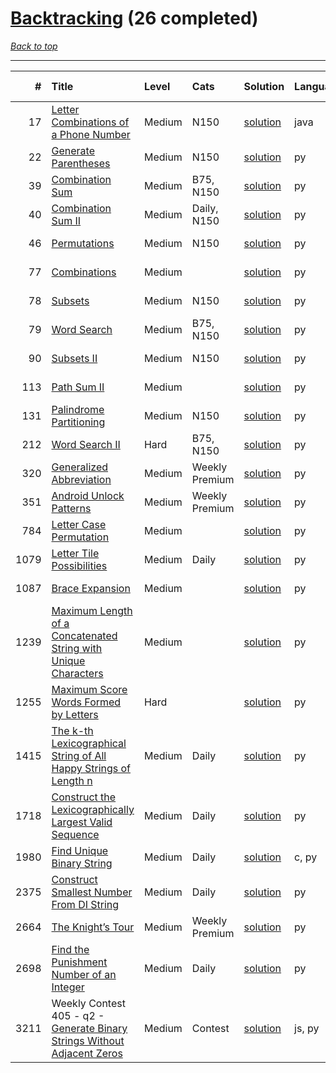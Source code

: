 # [Backtracking](<https://leetcode.com/tag/Backtracking/>) (26 completed)

*[Back to top](<../../README.md>)*

------

|    # | Title                                                                                                                                                                | Level   | Cats           | Solution                                                                                    | Languages   | Date Complete   |
|-----:|:---------------------------------------------------------------------------------------------------------------------------------------------------------------------|:--------|:---------------|:--------------------------------------------------------------------------------------------|:------------|:----------------|
|   17 | [Letter Combinations of a Phone Number](<https://leetcode.com/problems/letter-combinations-of-a-phone-number>)                                                       | Medium  | N150           | [solution](<../_17. Letter Combinations of a Phone Number.md>)                              | java        | Jul 14, 2024    |
|   22 | [Generate Parentheses](<https://leetcode.com/problems/generate-parentheses>)                                                                                         | Medium  | N150           | [solution](<../_22. Generate Parentheses.md>)                                               | py          | Jun 13, 2024    |
|   39 | [Combination Sum](<https://leetcode.com/problems/combination-sum>)                                                                                                   | Medium  | B75, N150      | [solution](<../_39. Combination Sum.md>)                                                    | py          | Jul 16, 2024    |
|   40 | [Combination Sum II](<https://leetcode.com/problems/combination-sum-ii>)                                                                                             | Medium  | Daily, N150    | [solution](<../_40. Combination Sum II.md>)                                                 | py          | Aug 13, 2024    |
|   46 | [Permutations](<https://leetcode.com/problems/permutations>)                                                                                                         | Medium  | N150           | [solution](<../_46. Permutations.md>)                                                       | py          | Jun 07, 2024    |
|   77 | [Combinations](<https://leetcode.com/problems/combinations>)                                                                                                         | Medium  |                | [solution](<../_77. Combinations.md>)                                                       | py          | Jun 07, 2024    |
|   78 | [Subsets](<https://leetcode.com/problems/subsets>)                                                                                                                   | Medium  | N150           | [solution](<../_78. Subsets.md>)                                                            | py          | Jun 02, 2024    |
|   79 | [Word Search](<https://leetcode.com/problems/word-search>)                                                                                                           | Medium  | B75, N150      | [solution](<../_79. Word Search.md>)                                                        | py          | Jun 27, 2024    |
|   90 | [Subsets II](<https://leetcode.com/problems/subsets-ii>)                                                                                                             | Medium  | N150           | [solution](<../_90. Subsets II.md>)                                                         | py          | Jul 03, 2024    |
|  113 | [Path Sum II](<https://leetcode.com/problems/path-sum-ii>)                                                                                                           | Medium  |                | [solution](<../_113. Path Sum II.md>)                                                       | py          | Jul 03, 2024    |
|  131 | [Palindrome Partitioning](<https://leetcode.com/problems/palindrome-partitioning>)                                                                                   | Medium  | N150           | [solution](<../_131. Palindrome Partitioning.md>)                                           | py          | Jul 30, 2024    |
|  212 | [Word Search II](<https://leetcode.com/problems/word-search-ii>)                                                                                                     | Hard    | B75, N150      | [solution](<../_212. Word Search II.md>)                                                    | py          | Jun 27, 2024    |
|  320 | [Generalized Abbreviation](<https://leetcode.com/problems/generalized-abbreviation>)                                                                                 | Medium  | Weekly Premium | [solution](<../_320. Generalized Abbreviation.md>)                                          | py          | Aug 22, 2024    |
|  351 | [Android Unlock Patterns](<https://leetcode.com/problems/android-unlock-patterns>)                                                                                   | Medium  | Weekly Premium | [solution](<../_351. Android Unlock Patterns.md>)                                           | py          | Aug 13, 2024    |
|  784 | [Letter Case Permutation](<https://leetcode.com/problems/letter-case-permutation>)                                                                                   | Medium  |                | [solution](<../_784. Letter Case Permutation.md>)                                           | py          | Jun 15, 2024    |
| 1079 | [Letter Tile Possibilities](<https://leetcode.com/problems/letter-tile-possibilities>)                                                                               | Medium  | Daily          | [solution](<../_1079. Letter Tile Possibilities.md>)                                        | py          | Feb 17, 2025    |
| 1087 | [Brace Expansion](<https://leetcode.com/problems/brace-expansion>)                                                                                                   | Medium  |                | [solution](<../_1087. Brace Expansion.md>)                                                  | py          | Jun 15, 2024    |
| 1239 | [Maximum Length of a Concatenated String with Unique Characters](<https://leetcode.com/problems/maximum-length-of-a-concatenated-string-with-unique-characters>)     | Medium  |                | [solution](<../_1239. Maximum Length of a Concatenated String with Unique Characters.md>)   | py          | Jun 29, 2024    |
| 1255 | [Maximum Score Words Formed by Letters](<https://leetcode.com/problems/maximum-score-words-formed-by-letters>)                                                       | Hard    |                | [solution](<../_1255. Maximum Score Words Formed by Letters.md>)                            | py          | Jun 15, 2024    |
| 1415 | [The k-th Lexicographical String of All Happy Strings of Length n](<https://leetcode.com/problems/the-k-th-lexicographical-string-of-all-happy-strings-of-length-n>) | Medium  | Daily          | [solution](<../_1415. The k-th Lexicographical String of All Happy Strings of Length n.md>) | py          | Feb 19, 2025    |
| 1718 | [Construct the Lexicographically Largest Valid Sequence](<https://leetcode.com/problems/construct-the-lexicographically-largest-valid-sequence>)                     | Medium  | Daily          | [solution](<../_1718. Construct the Lexicographically Largest Valid Sequence.md>)           | py          | Feb 16, 2025    |
| 1980 | [Find Unique Binary String](<https://leetcode.com/problems/find-unique-binary-string>)                                                                               | Medium  | Daily          | [solution](<../_1980. Find Unique Binary String.md>)                                        | c, py       | Jun 27, 2024    |
| 2375 | [Construct Smallest Number From DI String](<https://leetcode.com/problems/construct-smallest-number-from-di-string>)                                                 | Medium  | Daily          | [solution](<../_2375. Construct Smallest Number From DI String.md>)                         | py          | Feb 18, 2025    |
| 2664 | [The Knight’s Tour](<https://leetcode.com/problems/the-knights-tour>)                                                                                                | Medium  | Weekly Premium | [solution](<../_2664. The Knight’s Tour.md>)                                                | py          | Oct 26, 2024    |
| 2698 | [Find the Punishment Number of an Integer](<https://leetcode.com/problems/find-the-punishment-number-of-an-integer>)                                                 | Medium  | Daily          | [solution](<../_2698. Find the Punishment Number of an Integer.md>)                         | py          | Feb 15, 2025    |
| 3211 | Weekly Contest 405 - q2 - [Generate Binary Strings Without Adjacent Zeros](<https://leetcode.com/problems/generate-binary-strings-without-adjacent-zeros>)           | Medium  | Contest        | [solution](<../_3211. Generate Binary Strings Without Adjacent Zeros.md>)                   | js, py      | Jul 07, 2024    |